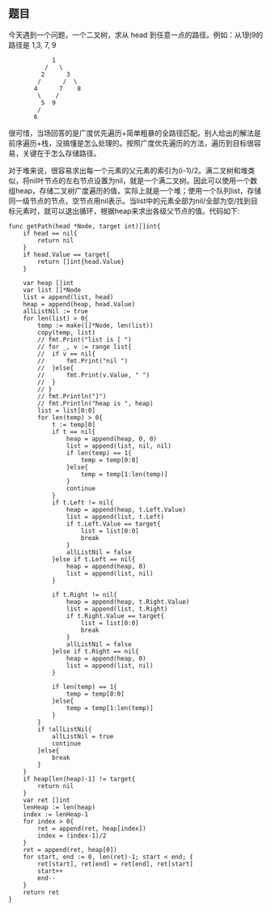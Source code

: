 ## 题目

今天遇到一个问题，一个二叉树，求从 head 到任意一点的路径。例如：从1到9的路径是 1,3, 7, 9

~~~
            1
          /   \
         2      3 
        /      /  \
       4      7    8
        \    /
         5  9
        /
       6
~~~

很可惜，当场回答的是广度优先遍历+简单粗暴的全路径匹配。别人给出的解法是前序遍历+栈，没搞懂是怎么处理的。按照广度优先遍历的方法，遍历到目标很容易，关键在于怎么存储路径。

对于堆来说，很容易求出每一个元素的父元素的索引为(i-1)/2。满二叉树和堆类似，将nil叶节点的左右节点设置为nil，就是一个满二叉树。因此可以使用一个数组heap，存储二叉树广度遍历的值，实际上就是一个堆；使用一个队列list，存储同一级节点的节点，空节点用nil表示。当list中的元素全部为nil/全部为空/找到目标元素时，就可以退出循环，根据heap来求出各级父节点的值。代码如下:

~~~golang
func getPath(head *Node, target int)[]int{
	if head == nil{
		return nil
	}
	if head.Value == target{
		return []int{head.Value}
	}

	var heap []int
	var list []*Node
	list = append(list, head)
	heap = append(heap, head.Value)
	allListNil := true
	for len(list) > 0{
		temp := make([]*Node, len(list))
		copy(temp, list)
		// fmt.Print("list is [ ")
		// for _, v := range list{
		// 	if v == nil{
		// 		fmt.Print("nil ")
		// 	}else{
		// 		fmt.Print(v.Value, " ")
		// 	}
		// }
		// fmt.Println("]")
		// fmt.Println("heap is ", heap)
		list = list[0:0]
		for len(temp) > 0{
			t := temp[0]
			if t == nil{
				heap = append(heap, 0, 0)
				list = append(list, nil, nil)
				if len(temp) == 1{
					temp = temp[0:0]
				}else{
					temp = temp[1:len(temp)]
				}
				continue
			}
			if t.Left != nil{
				heap = append(heap, t.Left.Value)
				list = append(list, t.Left)
				if t.Left.Value == target{
					list = list[0:0]
					break
				}
				allListNil = false
			}else if t.Left == nil{
				heap = append(heap, 0)
				list = append(list, nil)
			}
			
			if t.Right != nil{
				heap = append(heap, t.Right.Value)
				list = append(list, t.Right)
				if t.Right.Value == target{
					list = list[0:0]
					break
				}
				allListNil = false
			}else if t.Right == nil{
				heap = append(heap, 0)
				list = append(list, nil)
			}
			
			if len(temp) == 1{
				temp = temp[0:0]
			}else{
				temp = temp[1:len(temp)]
			}
		}
		if !allListNil{
			allListNil = true
			continue
		}else{
			break
		}
	}
	if heap[len(heap)-1] != target{
		return nil
	}
	var ret []int
	lenHeap := len(heap)
	index := lenHeap-1
	for index > 0{
		ret = append(ret, heap[index])
		index = (index-1)/2
	}
	ret = append(ret, heap[0])
	for start, end := 0, len(ret)-1; start < end; {
		ret[start], ret[end] = ret[end], ret[start]
		start++
		end--
	}
	return ret
}
~~~